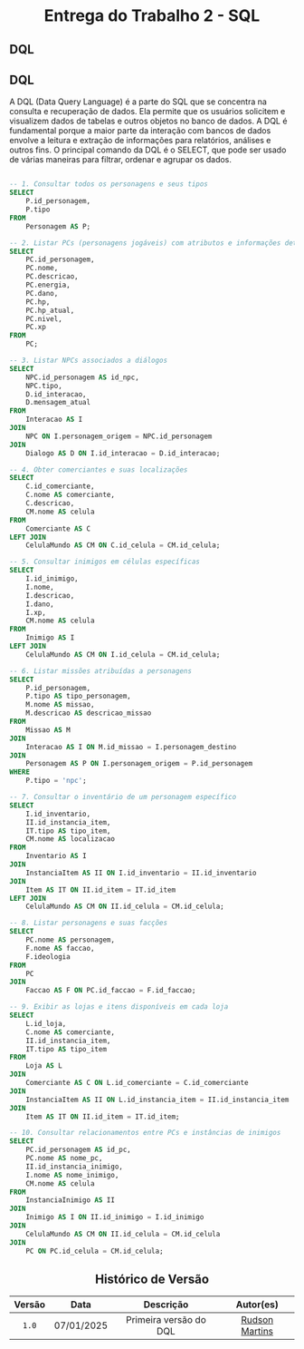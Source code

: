 # <center>Entrega do Trabalho 2 - SQL</center>

## **DQL**

## **DQL**

A DQL (Data Query Language) é a parte do SQL que se concentra na consulta e recuperação de dados. Ela permite que os usuários solicitem e visualizem dados de tabelas e outros objetos no banco de dados. A DQL é fundamental porque a maior parte da interação com bancos de dados envolve a leitura e extração de informações para relatórios, análises e outros fins. O principal comando da DQL é o SELECT, que pode ser usado de várias maneiras para filtrar, ordenar e agrupar os dados.

```sql

-- 1. Consultar todos os personagens e seus tipos
SELECT 
    P.id_personagem, 
    P.tipo 
FROM 
    Personagem AS P;

-- 2. Listar PCs (personagens jogáveis) com atributos e informações detalhadas
SELECT 
    PC.id_personagem,
    PC.nome, 
    PC.descricao, 
    PC.energia, 
    PC.dano, 
    PC.hp, 
    PC.hp_atual, 
    PC.nivel, 
    PC.xp 
FROM 
    PC;

-- 3. Listar NPCs associados a diálogos
SELECT 
    NPC.id_personagem AS id_npc, 
    NPC.tipo, 
    D.id_interacao, 
    D.mensagem_atual 
FROM 
    Interacao AS I
JOIN 
    NPC ON I.personagem_origem = NPC.id_personagem
JOIN 
    Dialogo AS D ON I.id_interacao = D.id_interacao;

-- 4. Obter comerciantes e suas localizações
SELECT 
    C.id_comerciante, 
    C.nome AS comerciante, 
    C.descricao, 
    CM.nome AS celula 
FROM 
    Comerciante AS C
LEFT JOIN 
    CelulaMundo AS CM ON C.id_celula = CM.id_celula;

-- 5. Consultar inimigos em células específicas
SELECT 
    I.id_inimigo, 
    I.nome, 
    I.descricao, 
    I.dano, 
    I.xp, 
    CM.nome AS celula 
FROM 
    Inimigo AS I
LEFT JOIN 
    CelulaMundo AS CM ON I.id_celula = CM.id_celula;

-- 6. Listar missões atribuídas a personagens
SELECT 
    P.id_personagem, 
    P.tipo AS tipo_personagem, 
    M.nome AS missao, 
    M.descricao AS descricao_missao 
FROM 
    Missao AS M
JOIN 
    Interacao AS I ON M.id_missao = I.personagem_destino 
JOIN 
    Personagem AS P ON I.personagem_origem = P.id_personagem 
WHERE 
    P.tipo = 'npc'; 

-- 7. Consultar o inventário de um personagem específico
SELECT 
    I.id_inventario, 
    II.id_instancia_item, 
    IT.tipo AS tipo_item, 
    CM.nome AS localizacao 
FROM 
    Inventario AS I
JOIN 
    InstanciaItem AS II ON I.id_inventario = II.id_inventario
JOIN 
    Item AS IT ON II.id_item = IT.id_item
LEFT JOIN 
    CelulaMundo AS CM ON II.id_celula = CM.id_celula;

-- 8. Listar personagens e suas facções
SELECT 
    PC.nome AS personagem, 
    F.nome AS faccao, 
    F.ideologia 
FROM 
    PC
JOIN 
    Faccao AS F ON PC.id_faccao = F.id_faccao;

-- 9. Exibir as lojas e itens disponíveis em cada loja
SELECT 
    L.id_loja, 
    C.nome AS comerciante, 
    II.id_instancia_item, 
    IT.tipo AS tipo_item 
FROM 
    Loja AS L
JOIN 
    Comerciante AS C ON L.id_comerciante = C.id_comerciante
JOIN 
    InstanciaItem AS II ON L.id_instancia_item = II.id_instancia_item
JOIN 
    Item AS IT ON II.id_item = IT.id_item;

-- 10. Consultar relacionamentos entre PCs e instâncias de inimigos
SELECT 
    PC.id_personagem AS id_pc, 
    PC.nome AS nome_pc, 
    II.id_instancia_inimigo, 
    I.nome AS nome_inimigo, 
    CM.nome AS celula 
FROM 
    InstanciaInimigo AS II
JOIN 
    Inimigo AS I ON II.id_inimigo = I.id_inimigo
JOIN 
    CelulaMundo AS CM ON II.id_celula = CM.id_celula
JOIN 
    PC ON PC.id_celula = CM.id_celula;

```
<center>

## Histórico de Versão
| Versão | Data | Descrição | Autor(es) |
| :-: | :-: | :-: | :-: | 
| `1.0`  | 07/01/2025 | Primeira versão do DQL | [Rudson Martins ](https://github.com/RudsonMartin) |

</center>